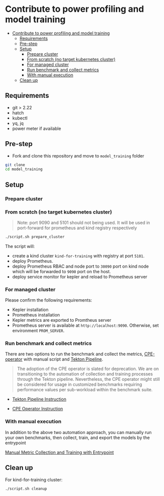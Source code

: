 # Contribute to power profiling and model training

<!--toc:start-->

- [Contribute to power profiling and model training](#contribute-to-power-profiling-and-model-training)
  - [Requirements](#requirements)
  - [Pre-step](#pre-step)
  - [Setup](#setup)
    - [Prepare cluster](#prepare-cluster)
    - [From scratch (no target kubernetes cluster)](#from-scratch-no-target-kubernetes-cluster)
    - [For managed cluster](#for-managed-cluster)
    - [Run benchmark and collect metrics](#run-benchmark-and-collect-metrics)
    - [With manual execution](#with-manual-execution)
  - [Clean up](#clean-up)

<!--toc:end-->

## Requirements

- git > 2.22
- hatch
- kubectl
- yq, jq
- power meter if available

## Pre-step

- Fork and clone this repository and move to `model_training` folder

```bash
git clone
cd model_training
```

## Setup

### Prepare cluster

### From scratch (no target kubernetes cluster)

> Note: port 9090 and 5101 should not being used. It will be used in port-forward for prometheus and kind registry respectively

  ```bash
  ./script.sh prepare_cluster
  ```

The script will:

- create a kind cluster `kind-for-training` with registry at port `5101`.
- deploy Prometheus.
- deploy Prometheus RBAC and node port to `30090` port on kind node which will be forwarded to `9090` port on the host.
- deploy service monitor for kepler and reload to Prometheus server

### For managed cluster

Please confirm the following requirements:

- Kepler installation
- Prometheus installation
- Kepler metrics are exported to Promtheus server
- Prometheus server is available at `http://localhost:9090`. Otherwise, set environment `PROM_SERVER`.

### Run benchmark and collect metrics

There are two options to run the benchmark and collect the metrics, [CPE-operator](https://github.com/IBM/cpe-operator) with manual script and [Tekton Pipeline](https://github.com/tektoncd/pipeline).

> The adoption of the CPE operator is slated for deprecation. We are on transitioning to the automation of collection and training processes through the Tekton pipeline. Nevertheless, the CPE operator might still be considered for usage in customized benchmarks requiring performance values per sub-workload within the benchmark suite.

- [Tekton Pipeline Instruction](./tekton/README.md)

- [CPE Operator Instruction](./cpe_script_instruction.md)

### With manual execution

In addition to the above two automation approach, you can manually run your own benchmarks, then collect, train, and export the models by the entrypoint

[Manual Metric Collection and Training with Entrypoint](./cmd_instruction.md)

## Clean up

For kind-for-training cluster:

```bash
./script.sh cleanup
```
